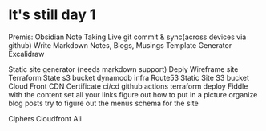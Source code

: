 # It's still day 1


Premis: 
Obsidian Note Taking
	Live git commit & sync(across devices via github)
	Write Markdown Notes, Blogs, Musings
	Template Generator
	Excalidraw
	
Static site generator (needs markdown support)
	Deply Wireframe site 
Terraform
	State
		s3 bucket
		dynamodb
	infra
		Route53
		Static Site S3 bucket
		Cloud Front CDN
		Certificate 
	ci/cd
		github actions
			terraform deploy
Fiddle with the content
	set all your links
	figure out how to put in a picture
	organize blog posts
	try to figure out the menus schema for the site

			
		




Ciphers
Cloudfront Ali
